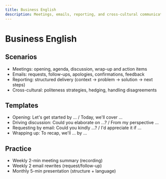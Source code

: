 ```yaml
---
title: Business English
description: Meetings, emails, reporting, and cross-cultural communication templates and skills.
---
```


# Business English

## Scenarios

- Meetings: opening, agenda, discussion, wrap-up and action items
- Emails: requests, follow-ups, apologies, confirmations, feedback
- Reporting: structured delivery (context → problem → solution → next steps)
- Cross-cultural: politeness strategies, hedging, handling disagreements

## Templates

- Opening: Let's get started by ... / Today, we'll cover ...
- Driving discussion: Could you elaborate on ...? / From my perspective ...
- Requesting by email: Could you kindly ...? / I'd appreciate it if ...
- Wrapping up: To recap, we'll ... by ...

## Practice

- Weekly 2-min meeting summary (recording)
- Weekly 2 email rewrites (request/follow-up)
- Monthly 5-min presentation (structure + language)


